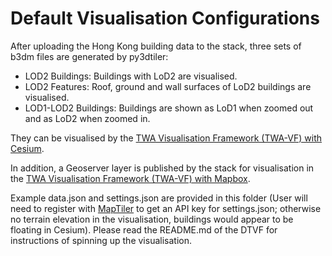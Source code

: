 # Default Visualisation Configurations

After uploading the Hong Kong building data to the stack, three sets of b3dm files are generated by py3dtiler:

- LOD2 Buildings: Buildings with LoD2 are visualised.
- LOD2 Features: Roof, ground and wall surfaces of LoD2 buildings are visualised.
- LOD1-LOD2 Buildings: Buildings are shown as LoD1 when zoomed out and as LoD2 when zoomed in.

They can be visualised by the [TWA Visualisation Framework (TWA-VF) with Cesium](../../../../../../../web/twa-vis-framework/example-cesium-vis).

In addition, a Geoserver layer is published by the stack for visualisation in the [TWA Visualisation Framework (TWA-VF) with Mapbox](../../../../../../../web/twa-vis-framework/example-mapbox-vis).

Example data.json and settings.json are provided in this folder (User will need to register with [MapTiler](https://cloud.maptiler.com/) to get an API key for settings.json; otherwise no terrain elevation in the visualisation, buildings would appear to be floating in Cesium). Please read the README.md of the DTVF for instructions of spinning up the visualisation.